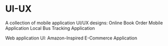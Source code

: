 # UI-UX

A collection of mobile application UI/UX designs:
Online Book Order Mobile Application
Local Bus Tracking Application

Web application UI:
Amazon-Inspired E-Commerce Application
